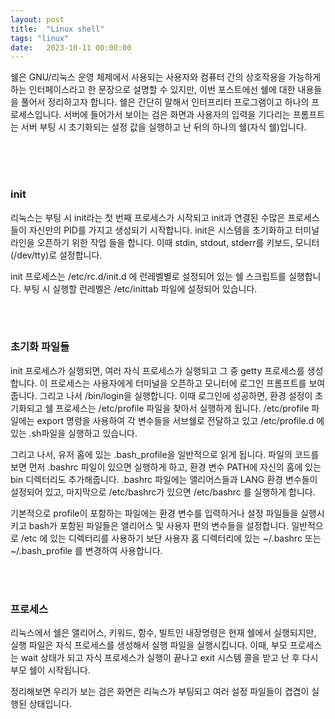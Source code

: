 ```yaml
---
layout: post
title:  "Linux shell"
tags: "linux"
date:   2023-10-11 00:00:00
---
```


쉘은 GNU/리눅스 운영 체제에서 사용되는 사용자와 컴퓨터 간의 상호작용을 가능하게 하는 인터페이스라고 한 문장으로 설명할 수 있지만, 이번 포스트에선 쉘에 대한 내용들을 풀어서 정리하고자 합니다. 쉘은 간단히 말해서 인터프리터 프로그램이고 하나의 프로세스입니다. 서버에 들어가서 보이는 검은 화면과 사용자의 입력을 기다리는 프롬프트는 서버 부팅 시 초기화되는 설정 값을 실행하고 난 뒤의 하나의 쉘(자식 쉘)입니다.

<br>
<br>
<br>

### **init**
리눅스는 부팅 시 init라는 첫 번째 프로세스가 시작되고 init과 연결된 수많은 프로세스들이 자신만의 PID를 가지고 생성되기 시작합니다. init은 시스템을 초기화하고 터미널 라인을 오픈하기 위한 작업 들을 합니다. 이때 stdin, stdout, stderr를 키보드, 모니터(/dev/tty)로 설정합니다. 

init 프로세스는 /etc/rc.d/init.d 에 런레벨별로 설정되어 있는 쉘 스크립트를 실행합니다. 부팅 시 실행할 런레벨은 /etc/inittab 파일에 설정되어 있습니다. 

<br>
<br>

### **초기화 파일들**
init 프로세스가 실행되면, 여러 자식 프로세스가 실행되고 그 중 getty 프로세스를 생성합니다. 이 프로세스는 사용자에게 터미널을 오픈하고 모니터에 로그인 프롬프트를 보여줍니다. 그리고 나서 /bin/login을 실행합니다. 이때 로그인에 성공하면, 환경 설정이 초기화되고 쉘 프로세스는 /etc/profile 파일을 찾아서 실행하게 됩니다. /etc/profile 파일에는 export 명령을 사용하여 각 변수들을 서브쉘로 전달하고 있고 /etc/profile.d 에 있는 .sh파일을 실행하고 있습니다. 

그리고 나서, 유저 홈에 있는 .bash_profile을 일반적으로 읽게 됩니다. 파일의 코드를 보면 먼저 .bashrc 파일이 있으면 실행하게 하고, 환경 변수 PATH에 자신의 홈에 있는 bin 디렉터리도 추가해줍니다. .bashrc 파일에는 앨리어스들과 LANG 환경 변수들이 설정되어 있고, 마지막으로 /etc/bashrc가 있으면 /etc/bashrc 를 실행하게 합니다.

기본적으로 profile이 포함하는 파일에는 환경 변수를 입력하거나 설정 파일들을 실행시키고 bash가 포함된 파일들은 앨리어스 및 사용자 편의 변수들을 설정합니다. 일반적으로 /etc 에 있는 디렉터리를 사용하기 보단 사용자 홈 디렉터리에 있는 ~/.bashrc 또는 ~/.bash_profile 를 변경하여 사용합니다.

<br>
<br>

### **프로세스**
리눅스에서 쉘은 앨리어스, 키워드, 함수, 빌트인 내장명령은 현재 쉘에서 실행되지만, 실행 파일은 자식 프로세스를 생성해서 실행 파일을 실행시킵니다. 이때, 부모 프로세스는 wait 상태가 되고 자식 프로세스가 실행이 끝나고 exit 시스템 콜을 받고 난 후 다시 부모 쉘이 시작됩니다. 

정리해보면 우리가 보는 검은 화면은 리눅스가 부팅되고 여러 설정 파일들이 겹겹이 실행된 상태입니다.
